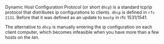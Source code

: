 Dynamic Host Configuration Protocol (or short `dhcp`) is a standard
tcp/ip protocol that distributes ip configurations to clients. `dhcp` is defined in `rfc 2131`. Before that it was defined as an update to `bootp` in rfc 1531/1541.

The alternative to `dhcp` is manually entering the ip configuration on each client computer, which becomes infeasible when you have more than a few hosts on the *lan*.


